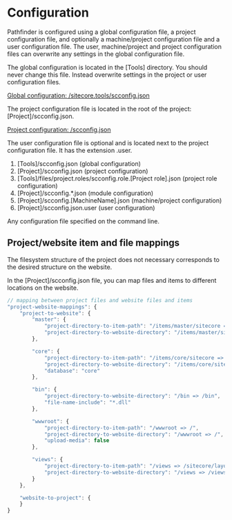# Configuration
Pathfinder is configured using a global configuration file, a project configuration file, and optionally a machine/project configuration file 
and a user configuration file. The user, machine/project and project configuration files can overwrite any settings in the 
global configuration file.

The global configuration is located in the [Tools] directory. You should never change this file. Instead overwrite settings in 
the project or user configuration files.

[Global configuration: /sitecore.tools/scconfig.json](https://github.com/JakobChristensen/Sitecore.Pathfinder/blob/master/src/Sitecore.Pathfinder.Console/scconfig.json)

The project configuration file is located in the root of the project: [Project]/scconfig.json.

[Project configuration: /scconfig.json](https://github.com/JakobChristensen/Sitecore.Pathfinder/blob/master/src/Sitecore.Pathfinder.Console/files/project/scconfig.json)

The user configuration file is optional and is located next to the project configuration file. It has the extension .user.

1. [Tools]/scconfig.json (global configuration)
1. [Project]/scconfig.json (project configuration)
1. [Tools]/files/project.roles/scconfig.role.[Project role].json (project role configuration)
1. [Project]/scconfig.*.json (module configuration)
1. [Project]/scconfig.[MachineName].json (machine/project configuration)
1. [Project]/scconfig.json.user (user configuration)

Any configuration file specified on the command line.

## Project/website item and file mappings
The filesystem structure of the project does not necessary corresponds to the desired structure on the website.

In the [Project]/scconfig.json file, you can map files and items to different locations on the website.

```js
// mapping between project files and website files and items
"project-website-mappings": {
    "project-to-website": {
        "master": {
            "project-directory-to-item-path": "/items/master/sitecore => /sitecore",
            "project-directory-to-website-directory": "/items/master/sitecore => /"
        },

        "core": {
            "project-directory-to-item-path": "/items/core/sitecore => /sitecore",
            "project-directory-to-website-directory": "/items/core/sitecore => /",
            "database": "core"
        },

        "bin": {
            "project-directory-to-website-directory": "/bin => /bin",
            "file-name-include": "*.dll"
        },

        "wwwroot": {
            "project-directory-to-item-path": "/wwwroot => /",
            "project-directory-to-website-directory": "/wwwroot => /",
            "upload-media": false
        },

        "views": {
            "project-directory-to-item-path": "/views => /sitecore/layout/renderings",
            "project-directory-to-website-directory": "/views => /views"
        }
    },

    "website-to-project": {
    }
}
```


